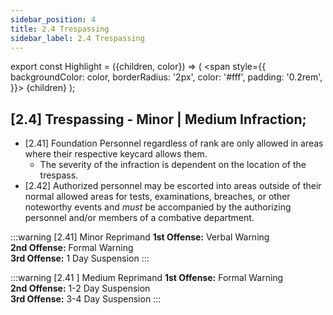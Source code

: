 ```yaml
---
sidebar_position: 4
title: 2.4 Trespassing
sidebar_label: 2.4 Trespassing
---
```


export const Highlight = ({children, color}) => (
<span
style={{
      backgroundColor: color,
      borderRadius: '2px',
      color: '#fff',
      padding: '0.2rem',
    }}>
{children}
</span>
);

## [2.4] Trespassing - <Highlight color="#403f3d">Minor</Highlight> | <Highlight color="#c29429">Medium Infraction</Highlight>;
- [2.41] Foundation Personnel regardless of rank are only allowed in areas where their respective keycard allows them. 
  - The severity of the infraction is dependent on the location of the trespass.
- [2.42] Authorized personnel may be escorted into areas outside of their normal allowed areas for tests, examinations, breaches, or other noteworthy events and *must* be accompanied by the authorizing personnel and/or members of a combative department. 


:::warning [2.41] Minor Reprimand
**1st Offense:** Verbal Warning <br />
**2nd Offense:** Formal Warning <br />
**3rd Offense:** 1 Day Suspension
:::

:::warning [2.41 ] Medium Reprimand
**1st Offense:** Formal Warning <br />
**2nd Offense:** 1-2 Day Suspension<br />
**3rd Offense:** 3-4 Day Suspension
:::

